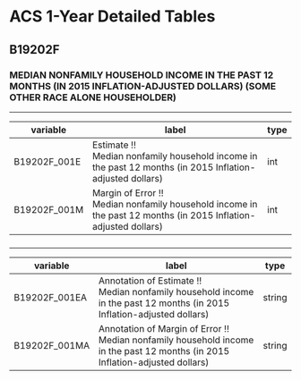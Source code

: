 # ACS 1-Year Detailed Tables

## B19202F

### MEDIAN NONFAMILY HOUSEHOLD INCOME IN THE PAST 12 MONTHS (IN 2015 INFLATION-ADJUSTED DOLLARS) (SOME OTHER RACE ALONE HOUSEHOLDER)

___

| variable | label | type |
| ----- | ----- | ----- |
| B19202F_001E | Estimate !!<br>Median nonfamily household income in the past 12 months (in 2015 Inflation-adjusted dollars) | int |
| B19202F_001M | Margin of Error !!<br>Median nonfamily household income in the past 12 months (in 2015 Inflation-adjusted dollars) | int |
### 

___

| variable | label | type |
| ----- | ----- | ----- |
| B19202F_001EA | Annotation of Estimate !!<br>Median nonfamily household income in the past 12 months (in 2015 Inflation-adjusted dollars) | string |
| B19202F_001MA | Annotation of Margin of Error !!<br>Median nonfamily household income in the past 12 months (in 2015 Inflation-adjusted dollars) | string |


